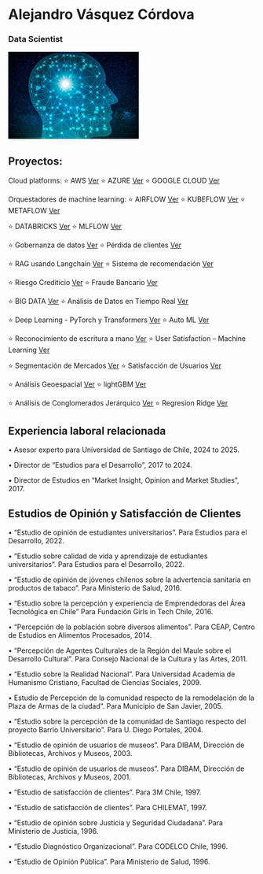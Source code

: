 # Alejandro Vásquez Córdova 
### Data Scientist

![imagen](docs/assets/images/brain_small.jpg)

## Proyectos:

Cloud platforms:
⭐️  AWS                                                 [Ver](https://alejandrosvc.github.io/AWS--End_to_End_Machine_Learning/)
⭐️  AZURE                                               [Ver](https://alejandrosvc.github.io/AZURE--End_to_End_Machine_Learning/)
⭐️  GOOGLE CLOUD                                        [Ver](https://alejandrosvc.github.io/GOOGLE_CLOUD--End_to_End_Machine_Learning/)

Orquestadores de machine learning:
⭐️  AIRFLOW                                             [Ver](https://alejandrosvc.github.io/Airflow/)
⭐️  KUBEFLOW                                            [Ver](https://alejandrosvc.github.io/KUBEFLOW--End_to_End_Machine_Learning_en_AWS/)
⭐️  METAFLOW                                            [Ver](https://alejandrosvc.github.io/METAFLOW----End_to_End_Machine_Learning_en_AWS/)

⭐️  DATABRICKS                                          [Ver](https://alejandrosvc.github.io/Databricks--End_to_End_Machine_Learning/)
⭐️  MLFLOW                                              [Ver](https://alejandrosvc.github.io/MLFLOW--End_to_End_Machine_Learning_en_AWS/)

⭐️  Gobernanza de datos                                 [Ver](https://alejandrosvc.github.io/Gobernanza_de_Datos/)
⭐️  Pérdida de clientes                                 [Ver](https://alejandrosvc.github.io/perdida_de_clientes/)

⭐️  RAG usando Langchain                                [Ver](https://alejandrosvc.github.io/RAG_en_Databricks_usando_Langchain/)
⭐️  Sistema de recomendación                            [Ver](https://alejandrosvc.github.io/Sistema_de_Recomendacion/)

⭐️  Riesgo Crediticio                                   [Ver](https://alejandrosvc.github.io/Analisis_de_Riesgo_Crediticio/)
⭐️  Fraude Bancario                                     [Ver](https://alejandrosvc.github.io/Deteccion_de_Fraude_Bancario--Machine_Learning/)

⭐️  BIG DATA                                            [Ver](https://alejandrosvc.github.io/Bigdata_PySpark/)
⭐️  Análisis de Datos en Tiempo Real                    [Ver](https://alejandrosvc.github.io/Analisis_de_Datos_en_Tiempo_Real/)

⭐️  Deep Learning - PyTorch y Transformers  [Ver](https://alejandrosvc.github.io/DeepLearning--Analisis_de_Sentimiento_usando_PyTorch_y_Transformers/)
⭐️  Auto ML                                             [Ver](https://alejandrosvc.github.io/AutoML/)

⭐️  Reconocimiento de escritura a mano                  [Ver](https://alejandrosvc.github.io/Reconocimiento_de_Escritura_a_Mano/)
⭐️  User Satisfaction – Machine Learning                [Ver](https://tinyurl.com/UserSatLightGBM/)

⭐️  Segmentación de Mercados                            [Ver](https://alejandrosvc.github.io/Segmentacion_de_Mercados---K-means_clustering/)
⭐️  Satisfacción de Usuarios                            [Ver](https://alejandrosvc.github.io/Satisfaccion_de_Usuarios--Machine_Learning/)

⭐️  Análisis Geoespacial                                [Ver](https://alejandrosvc.github.io/Analisis_Geoespacial/)
⭐️  lightGBM                                            [Ver](https://alejandrosvc.github.io/Satisfaccion_de_Usuarios--lightGBM/)

⭐️  Análisis de Conglomerados Jerárquico                [Ver](https://alejandrosvc.github.io/Analisis_de_Conglomerados_Jerarquico/)
⭐️  Regresion Ridge                                     [Ver](https://alejandrosvc.github.io/Analisis_Predictivo--Regresion_Ridge/)

## Experiencia laboral relacionada

•  Asesor experto para Universidad de Santiago de Chile, 2024 to 2025.

•  Director de “Estudios para el Desarrollo”, 2017 to 2024.

•  Director de Estudios en “Market Insight, Opinion and Market Studies”, 2017.

## Estudios de Opinión y Satisfacción de Clientes

•  “Estudio de opinión de estudiantes universitarios”.
    Para Estudios para el Desarrollo, 2022.

•  “Estudio sobre calidad de vida y aprendizaje de estudiantes universitarios”.
    Para Estudios para el Desarrollo, 2022.

•  “Estudio de opinión de jóvenes chilenos sobre la advertencia sanitaria en productos de tabaco”.
    Para Ministerio de Salud, 2016.

•  “Estudio sobre la percepción y experiencia de Emprendedoras del Área Tecnológica en Chile”
    Para Fundación Girls in Tech Chile, 2016.

•  “Percepción de la población sobre diversos alimentos”.
    Para CEAP, Centro de Estudios en Alimentos Procesados, 2014.

•  “Percepción de Agentes Culturales de la Región del Maule sobre el Desarrollo Cultural”.
    Para Consejo Nacional de la Cultura y las Artes, 2011.

•  “Estudio sobre la Realidad Nacional”.
    Para Universidad Academia de Humanismo Cristiano, Facultad de Ciencias Sociales, 2009.

•  Estudio de Percepción de la comunidad respecto de la remodelación de la Plaza de Armas de la ciudad”.
    Para Municipio de San Javier, 2005.

•  “Estudio sobre la percepción de la comunidad de Santiago respecto del proyecto Barrio Universitario”.
    Para U. Diego Portales, 2004.

•  “Estudio de opinión de usuarios de museos”.
    Para DIBAM, Dirección de Bibliotecas, Archivos y Museos, 2003.

•  “Estudio de opinión de usuarios de museos”.
    Para DIBAM, Dirección de Bibliotecas, Archivos y Museos, 2001.

•  “Estudio de satisfacción de clientes”.
    Para 3M Chile, 1997.

•  “Estudio de satisfacción de clientes”.
    Para CHILEMAT, 1997.

•  “Estudio de opinión sobre Justicia y Seguridad Ciudadana”.
    Para Ministerio de Justicia, 1996.

•  “Estudio Diagnóstico Organizacional”.
    Para CODELCO Chile, 1996.

•  “Estudio de Opinión Pública”.
    Para Ministerio de Salud, 1996.

